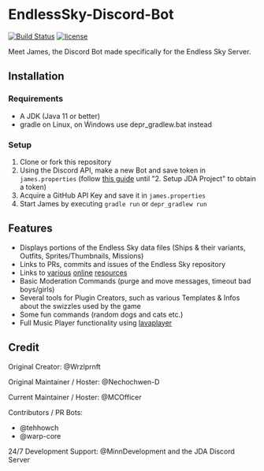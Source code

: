 # EndlessSky-Discord-Bot
[![Build Status](https://travis-ci.org/MCOfficer/EndlessSky-Discord-Bot.svg?branch=master)](https://travis-ci.org/MCOfficer/EndlessSky-Discord-Bot)
[![license](https://img.shields.io/aur/license/yaourt.svg)](https://github.com/MCOfficer/EndlessSky-Discord-Bot/tree/master/LICENSE)

Meet James, the Discord Bot made specifically for the Endless Sky Server.

## Installation
### Requirements
- A JDK (Java 11 or better)
- gradle on Linux, on Ẃindows use depr_gradlew.bat instead
### Setup
1. Clone or fork this repository
2. Using the Discord API, make a new Bot and save token in `james.properties` (follow [this guide](https://github.com/DV8FromTheWorld/JDA/wiki/3%29-Getting-Started) until "2. Setup JDA Project" to obtain a token)
3. Acquire a GitHub API Key and save it in `james.properties`
5. Start James by executing `gradle run` or `depr_gradlew run`

## Features
- Displays portions of the Endless Sky data files (Ships & their variants, Outfits, Sprites/Thumbnails, Missions)
- Links to PRs, commits and issues of the Endless Sky repository
- Links to [various](http://endless-sky.7vn.io/) [online](http://bunker.tejat.net/endless-ships/) [resources](https://endlesssky.mcofficer.me/ship_gallery/)
- Basic Moderation Commands (purge and move messages, timeout bad boys/girls)
- Several tools for Plugin Creators, such as various Templates & Infos about the swizzles used by the game
- Some fun commands (random dogs and cats etc.)
- Full Music Player functionality using [lavaplayer](https://github.com/sedmelluq/lavaplayer)

## Credit
Original Creator: @Wrzlprnft

Original Maintainer / Hoster: @Nechochwen-D

Current Maintainer / Hoster: @MCOfficer

Contributors / PR Bots:
 - @tehhowch
 - @warp-core

24/7 Development Support: @MinnDevelopment and the JDA Discord Server
